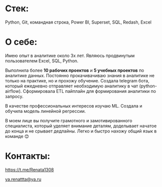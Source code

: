 # Стек: 
Python, Git, командная строка, Power BI, Superset, SQL, Redash, Excel

# О себе:
Имею опыт в аналитике около 3х лет. Являюсь продвинутым пользователем Excel, SQL, Python. 

Выполнила более **10 рабочих проектов** и **5 учебных проектов** по аналитике данных.
Постоянно прокачивачиваю знания в аналитике не только на практике, но и прохожу обучение. Создала telegram бота, который ежедневно отправляет необходимую аналитику в чат (python-airflow). Сформировала ETL пайплайн для формирования аналитики по запросу.

В качестве профессиональных интересов изучаю ML. Создала и обучила модель линейной регрессии.

В моем лице вы получите грамотного и замотивированного специалиста, который уделяет внимание деталям, доделывает начатое до конца и не срывает дедлайны.
Легко и быстро нахожу общий язык в команде 😊

# Контакты:
https://t.me/Renata1308

ya.renattta@ya.ru
